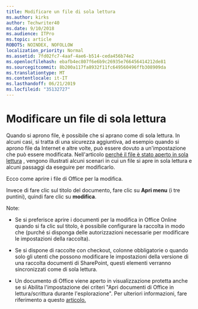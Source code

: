 ```yaml
---
title: Modificare un file di sola lettura
ms.author: kirks
author: Techwriter40
ms.date: 9/10/2018
ms.audience: ITPro
ms.topic: article
ROBOTS: NOINDEX, NOFOLLOW
localization_priority: Normal
ms.assetid: 7fd02fc7-4aaf-4ae6-b514-ceda456b74e2
ms.openlocfilehash: ebafb4ec807f6e6b9c26935e766456414212de81
ms.sourcegitcommit: 8b200a117fa8932f11fc649560496ffb308909da
ms.translationtype: MT
ms.contentlocale: it-IT
ms.lasthandoff: 06/21/2019
ms.locfileid: "35132727"
---
```

# <a name="edit-a-read-only-file"></a>Modificare un file di sola lettura

Quando si aprono file, è possibile che si aprano come di sola lettura. In alcuni casi, si tratta di una sicurezza aggiuntiva, ad esempio quando si aprono file da Internet e altre volte, può essere dovuto a un'impostazione che può essere modificata. Nell'articolo [perché il file è stato aperto in sola lettura](https://support.office.com/article/Why-did-my-file-open-read-only-3ab4b792-da50-4b38-8628-14c64e1f1d15) , vengono illustrati alcuni scenari in cui un file si apre in sola lettura e alcuni passaggi da eseguire per modificarlo.

Ecco come aprire i file di Office per la modifica.

Invece di fare clic sul titolo del documento, fare clic su **Apri menu** (i tre puntini), quindi fare clic su **modifica**.

Note:

- Se si preferisce aprire i documenti per la modifica in Office Online quando si fa clic sul titolo, è possibile configurare la raccolta in modo che (purché si disponga delle autorizzazioni necessarie per modificare le impostazioni della raccolta).

- Se si dispone di raccolte con checkout, colonne obbligatorie o quando solo gli utenti che possono modificare le impostazioni della versione di una raccolta documenti di SharePoint, questi elementi verranno sincronizzati come di sola lettura.

- Un documento di Office viene aperto in visualizzazione protetta anche se si Abilita l'impostazione dei criteri "Apri documenti di Office in lettura/scrittura durante l'esplorazione". Per ulteriori informazioni, fare riferimento a questo [articolo.](https://support.microsoft.com/help/983047/an-office-document-opens-in-protected-view-even-though-you-enable-the)

